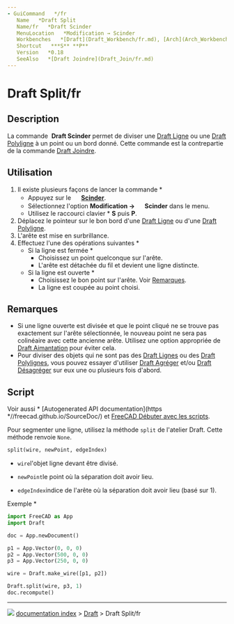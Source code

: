```yaml
---
- GuiCommand   */fr
   Name   *Draft Split
   Name/fr   *Draft Scinder
   MenuLocation   *Modification → Scinder
   Workbenches   *[Draft](Draft_Workbench/fr.md), [Arch](Arch_Workbench/fr.md)
   Shortcut   ***S** **P**
   Version   *0.18
   SeeAlso   *[Draft Joindre](Draft_Join/fr.md)
---
```


# Draft Split/fr

## Description

La commande <img alt="" src=images/Draft_Split.svg  style="width   *24px;"> **Draft Scinder** permet de diviser une [Draft Ligne](Draft_Line/fr.md) ou une [Draft Polyligne](Draft_Wire/fr.md) à un point ou un bord donné. Cette commande est la contrepartie de la commande [Draft Joindre](Draft_Join/fr.md).

## Utilisation

1.  Il existe plusieurs façons de lancer la commande    *
    -   Appuyez sur le **<img src="images/Draft_Split.svg" width=16px> [Scinder](Draft_Split/fr.md)**.
    -   Sélectionnez l\'option **Modification → <img src="images/Draft_Split.svg" width=16px> Scinder** dans le menu.
    -   Utilisez le raccourci clavier    * **S** puis **P**.
2.  Déplacez le pointeur sur le bon bord d\'une [Draft Ligne](Draft_Line/fr.md) ou d\'une [Draft Polyligne](Draft_Wire/fr.md).
3.  L\'arête est mise en surbrillance.
4.  Effectuez l\'une des opérations suivantes    *
    -   Si la ligne est fermée    *
        -   Choisissez un point quelconque sur l\'arête.
        -   L\'arête est détachée du fil et devient une ligne distincte.
    -   Si la ligne est ouverte    *
        -   Choisissez le bon point sur l\'arête. Voir [Remarques](#Remarques.md).
        -   La ligne est coupée au point choisi.

## Remarques

-   Si une ligne ouverte est divisée et que le point cliqué ne se trouve pas exactement sur l\'arête sélectionnée, le nouveau point ne sera pas colinéaire avec cette ancienne arête. Utilisez une option appropriée de [Draft Aimantation](Draft_Snap/fr.md) pour éviter cela.
-   Pour diviser des objets qui ne sont pas des [Draft Lignes](Draft_Line/fr.md) ou des [Draft Polylignes](Draft_Wire/fr.md), vous pouvez essayer d\'utiliser [Draft Agréger](Draft_Upgrade/fr.md) et/ou [Draft Désagréger](Draft_Downgrade/fr.md) sur eux une ou plusieurs fois d\'abord.

## Script

Voir aussi    * [Autogenerated API documentation](https   *//freecad.github.io/SourceDoc/) et [FreeCAD Débuter avec les scripts](FreeCAD_Scripting_Basics/fr.md).

Pour segmenter une ligne, utilisez la méthode `split` de l\'atelier Draft. Cette méthode renvoie `None`.


```python
split(wire, newPoint, edgeIndex)
```

-    `wire`l\'objet ligne devant être divisé.

-    `newPoint`le point où la séparation doit avoir lieu.

-    `edgeIndex`indice de l\'arête où la séparation doit avoir lieu (basé sur 1).

Exemple    *


```python
import FreeCAD as App
import Draft

doc = App.newDocument()

p1 = App.Vector(0, 0, 0)
p2 = App.Vector(500, 0, 0)
p3 = App.Vector(250, 0, 0)

wire = Draft.make_wire([p1, p2])

Draft.split(wire, p3, 1)
doc.recompute()
```



---
![](images/Right_arrow.png) [documentation index](../README.md) > [Draft](Draft_Workbench.md) > Draft Split/fr
